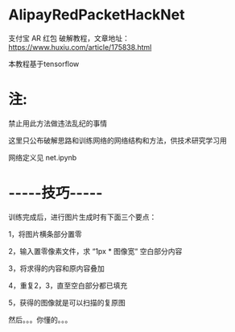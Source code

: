 # AlipayRedPacketHackNet
支付宝 AR 红包 破解教程，文章地址：https://www.huxiu.com/article/175838.html

本教程基于tensorflow

# 注:
禁止用此方法做违法乱纪的事情

这里只公布破解思路和训练网络的网络结构和方法，供技术研究学习用

网络定义见 net.ipynb


# -----技巧-----
训练完成后，进行图片生成时有下面三个要点：

  1，将图片横条部分置零
  
  2，输入置零像素文件，求 “1px * 图像宽“ 空白部分内容
  
  3，将求得的内容和原内容叠加
  
  4，重复2，3，直至空白部分都已填充
  
  5，获得的图像就是可以扫描的复原图
  
然后。。。你懂的。。。
